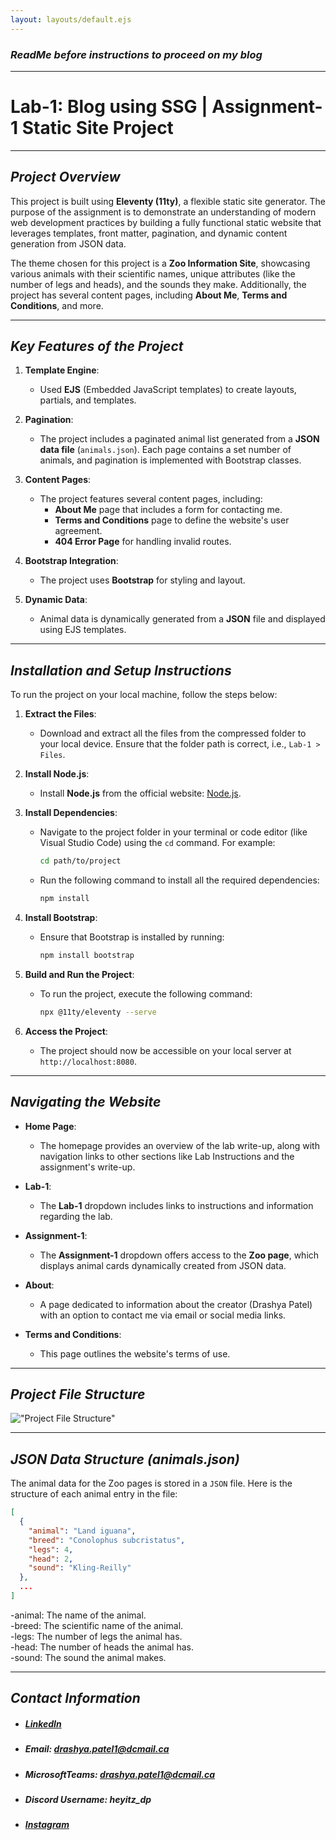 ```yaml
---
layout: layouts/default.ejs
---
```


### **_ReadMe before instructions to proceed on my blog_**

---

# **Lab-1: Blog using SSG | Assignment-1 Static Site Project**

---

## **_Project Overview_**

This project is built using **Eleventy (11ty)**, a flexible static site generator. The purpose of the assignment is to demonstrate an understanding of modern web development practices by building a fully functional static website that leverages templates, front matter, pagination, and dynamic content generation from JSON data.

The theme chosen for this project is a **Zoo Information Site**, showcasing various animals with their scientific names, unique attributes (like the number of legs and heads), and the sounds they make. Additionally, the project has several content pages, including **About Me**, **Terms and Conditions**, and more.

---

## **_Key Features of the Project_**

1. **Template Engine**: 
   - Used **EJS** (Embedded JavaScript templates) to create layouts, partials, and templates.
   
2. **Pagination**: 
   - The project includes a paginated animal list generated from a **JSON data file** (`animals.json`). Each page contains a set number of animals, and pagination is implemented with Bootstrap classes.
   
3. **Content Pages**: 
   - The project features several content pages, including:
     - **About Me** page that includes a form for contacting me.
     - **Terms and Conditions** page to define the website's user agreement.
     - **404 Error Page** for handling invalid routes.
   
4. **Bootstrap Integration**: 
   - The project uses **Bootstrap** for styling and layout.
   
5. **Dynamic Data**: 
   - Animal data is dynamically generated from a **JSON** file and displayed using EJS templates.

---

## **_Installation and Setup Instructions_**

To run the project on your local machine, follow the steps below:

1. **Extract the Files**:
   - Download and extract all the files from the compressed folder to your local device. Ensure that the folder path is correct, i.e., `Lab-1 > Files`.

2. **Install Node.js**:
   - Install **Node.js** from the official website: [Node.js](https://nodejs.org).

3. **Install Dependencies**:
   - Navigate to the project folder in your terminal or code editor (like Visual Studio Code) using the `cd` command. For example:
     ```bash
     cd path/to/project
     ```
   - Run the following command to install all the required dependencies:
     ```bash
     npm install
     ```

4. **Install Bootstrap**:
   - Ensure that Bootstrap is installed by running:
     ```bash
     npm install bootstrap
     ```

5. **Build and Run the Project**:
   - To run the project, execute the following command:
     ```bash
     npx @11ty/eleventy --serve
     ```

6. **Access the Project**:
   - The project should now be accessible on your local server at `http://localhost:8080`.

---

## **_Navigating the Website_**

- **Home Page**: 
  - The homepage provides an overview of the lab write-up, along with navigation links to other sections like Lab Instructions and the assignment's write-up.
  
- **Lab-1**: 
  - The **Lab-1** dropdown includes links to instructions and information regarding the lab.

- **Assignment-1**: 
  - The **Assignment-1** dropdown offers access to the **Zoo page**, which displays animal cards dynamically created from JSON data.

- **About**: 
  - A page dedicated to information about the creator (Drashya Patel) with an option to contact me via email or social media links.

- **Terms and Conditions**: 
  - This page outlines the website's terms of use.
  
---

## **_Project File Structure_**

!["Project File Structure"](../img/tree.jpg "Project File Structure")

---

## **_JSON Data Structure (animals.json)_**

The animal data for the Zoo pages is stored in a `JSON` file. Here is the structure of each animal entry in the file:

```json
[
  {
    "animal": "Land iguana",
    "breed": "Conolophus subcristatus",
    "legs": 4,
    "head": 2,
    "sound": "Kling-Reilly"
  },
  ...
]
```
  -animal: The name of the animal.  
  -breed: The scientific name of the animal.  
  -legs: The number of legs the animal has.  
  -head: The number of heads the animal has.  
  -sound: The sound the animal makes.

---

## **_Contact Information_**

- ##### [LinkedIn](https://www.linkedin.com/in/drashyapatel)
- ##### **Email**: drashya.patel1@dcmail.ca
- ##### **MicrosoftTeams**: drashya.patel1@dcmail.ca
- ##### **Discord Username**: heyitz_dp 
- ##### [Instagram](https://www.instagram.com/callmedrashya/)
